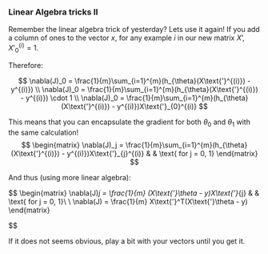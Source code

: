 ### Linear Algebra tricks II

Remember the linear algebra trick of yesterday? Lets use it again! 
If you add a column of ones to the vector $x$, for any example $i$ in our new matrix $X\text{'}$, $X\text{'}_{0}^{(i)} = 1$.  
  
Therefore:  

$$
\nabla(J)_0 = \frac{1}{m}\sum_{i=1}^{m}(h_{\theta}(X\text{'}^{(i)}) - y^{(i)}) \\
\nabla(J)_0 = \frac{1}{m}\sum_{i=1}^{m}(h_{\theta}(X\text{'}^{(i)}) - y^{(i)}) \cdot 1 \\
\nabla(J)_0 = \frac{1}{m}\sum_{i=1}^{m}(h_{\theta}(X\text{'}^{(i)}) - y^{(i)})X\text{'}_{0}^{(i)}
$$

This means that you can encapsulate the gradient for both $\theta_0$ and $\theta_1$ with the same calculation! 
$$
\begin{matrix}
\nabla(J)_j = \frac{1}{m}\sum_{i=1}^{m}(h_{\theta}(X\text{'}^{(i)}) - y^{(i)})X\text{'}_{j}^{(i)} & & \text{ for j = 0, 1}    
\end{matrix}
$$

And thus (using more linear algebra):  

$$
\begin{matrix}
\nabla(J)_j = \frac{1}{m} (X\text{'}\theta - y)X\text{'}_{j} & & \text{ for j = 0, 1}\\
\\
\nabla(J) = \frac{1}{m} X\text{'}^T(X\text{'}\theta - y)    
\end{matrix}

$$  

If it does not seems obvious, play a bit with your vectors until you get it. 